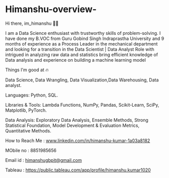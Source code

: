 # Himanshu-overview-

Hi there, im_himanshu 👋🏻


I am a Data Science enthusiast with trustworthy skills of problem-solving. I have done my B.VOC from Guru Gobind Singh Indraprastha University and 9 months of experience as a Process Leader in the mechanical department and looking for a transition in the Data Scientist | Data Analyst Role with intrigued in analyzing raw data and statistics bring efficient knowledge of Data analysis and experience on building a machine learning model


Things I'm good at 🔥

Data Science, Data Wrangling, Data Visualization,Data Warehousing, Data analyst.

Languages: Python, SQL.

Libraries & Tools: Lambda Functions, NumPy, Pandas, Scikit-Learn, SciPy, Matplotlib, PyTorch.

Data Analysis: Exploratory Data Analysis, Ensemble Methods, Strong Statistical Foundation, Model Development & Evaluation Metrics, Quantitative Methods.

How to Reach Me : www.linkedin.com/in/himanshu-kumar-1a03a8182

MObile no :      8851985656

Email id :       himanshugbpit@gmail.com

Tableau : https://public.tableau.com/app/profile/himanshu.kumar1020
